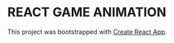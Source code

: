 # REACT GAME ANIMATION

This project was bootstrapped with [Create React App](https://github.com/facebook/create-react-app).